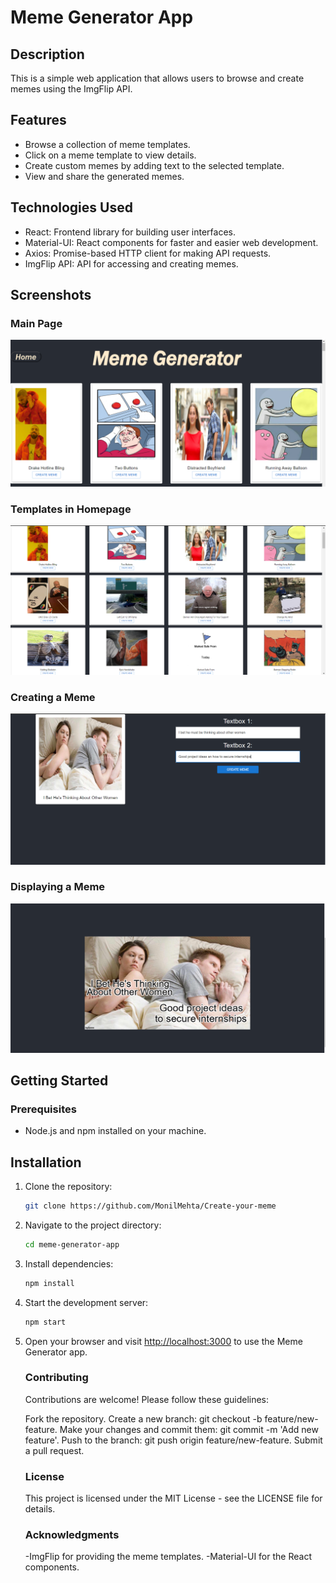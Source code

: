 # Meme Generator App

## Description

This is a simple web application that allows users to browse and create memes using the ImgFlip API.

## Features

- Browse a collection of meme templates.
- Click on a meme template to view details.
- Create custom memes by adding text to the selected template.
- View and share the generated memes.

## Technologies Used

- React: Frontend library for building user interfaces.
- Material-UI: React components for faster and easier web development.
- Axios: Promise-based HTTP client for making API requests.
- ImgFlip API: API for accessing and creating memes.

## Screenshots

### Main Page
![Main Page](ProjectPhotos/HomePage.png)

### Templates in Homepage
![Templates](ProjectPhotos/Templates.png)

### Creating a Meme
![Create Meme](ProjectPhotos/Create.png)

### Displaying a Meme
![Display Meme](ProjectPhotos/Display.png)

## Getting Started

### Prerequisites

- Node.js and npm installed on your machine.

## Installation

1. Clone the repository:

   ```bash
   git clone https://github.com/MonilMehta/Create-your-meme
   ```

2. Navigate to the project directory:

   ```bash
   cd meme-generator-app
   ```

3. Install dependencies:

   ```bash
   npm install
   ```

4. Start the development server:

   ```bash
   npm start
   ```

5. Open your browser and visit [http://localhost:3000](http://localhost:3000) to use the Meme Generator app.

   ### Contributing

    Contributions are welcome! Please follow these guidelines:

    Fork the repository.
    Create a new branch: git checkout -b feature/new-feature.
    Make your changes and commit them: git commit -m 'Add new feature'.
    Push to the branch: git push origin feature/new-feature.
    Submit a pull request.

   ### License

    This project is licensed under the MIT License - see the LICENSE file for details.
  
    ### Acknowledgments

    -ImgFlip for providing the meme templates.
    -Material-UI for the React components.
